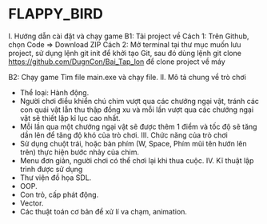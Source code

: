 # FLAPPY_BIRD
I. Hướng dẫn cài đặt và chạy game
B1: Tải project về
Cách 1: Trên Github, chọn Code => Download ZIP
Cách 2: Mở terminal tại thư mục muốn lưu project, sử dụng lệnh git init để khởi tạo Git, sau đó dùng lệnh git clone https://github.com/DugnCon/Bai_Tap_lon để clone project về máy

B2: Chạy game
Tìm file main.exe và chạy file.
II. Mô tả chung về trò chơi
- Thể loại: Hành động.
- Người chơi điều khiển chú chim vượt qua các chướng ngại vật, tránh các con quái vật lẫn thu thập đồng xu và mỗi lần vượt qua các chướng ngại vật sẽ thiết lập kỉ lục cao nhất.
- Mỗi lần qua một chướng ngại vật sẽ được thêm 1 điểm và tốc độ sẽ tăng dần lên để tăng độ khó của trò chơi.
III. Chức năng của trò chơi
- Sử dụng chuột trái, hoặc bàn phím (W, Space, Phím mũi tên hướn lên trên) thực hiện bước nhảy của chim.
- Menu đơn giản, người chơi có thể chơi lại khi thua cuộc.
IV. Kĩ thuật lập trình được sử dụng
- Thư viện đồ họa SDL.
- OOP.
- Con trỏ, cấp phát động.
- Vector.
- Các thuật toán cơ bản để xử lí va chạm, animation.

